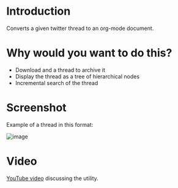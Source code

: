 
# Introduction

Converts a given twitter thread to an org-mode document.

# Why would you want to do this?

- Download and a thread to archive it
- Display the thread as a tree of hierarchical nodes
- Incremental search of the thread

# Screenshot

Example of a thread in this format:

![image](https://user-images.githubusercontent.com/20816/166165379-c4ba0a29-c845-4b90-8d83-66f2ae1fdc59.png)

# Video

[YouTube video](https://youtu.be/0FoLPJzcG3w) discussing the utility.

